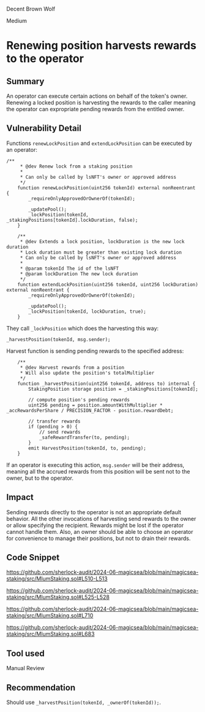 Decent Brown Wolf

Medium

# Renewing position harvests rewards to the operator

## Summary

An operator can execute certain actions on behalf of the token's owner. Renewing a locked position is harvesting the rewards to the caller meaning the operator can expropriate pending rewards from the entitled owner. 

## Vulnerability Detail

Functions `renewLockPosition` and `extendLockPosition` can be executed by an operator:
```solidity
/**
     * @dev Renew lock from a staking position
     *
     * Can only be called by lsNFT's owner or approved address
     */
    function renewLockPosition(uint256 tokenId) external nonReentrant {
        _requireOnlyApprovedOrOwnerOf(tokenId);

        _updatePool();
        _lockPosition(tokenId, _stakingPositions[tokenId].lockDuration, false);
    }

    /**
     * @dev Extends a lock position, lockDuration is the new lock duration
     * Lock duration must be greater than existing lock duration
     * Can only be called by lsNFT's owner or approved address
     *
     * @param tokenId The id of the lsNFT
     * @param lockDuration The new lock duration
     */
    function extendLockPosition(uint256 tokenId, uint256 lockDuration) external nonReentrant {
        _requireOnlyApprovedOrOwnerOf(tokenId);

        _updatePool();
        _lockPosition(tokenId, lockDuration, true);
    }
```

They call `_lockPosition` which does the harvesting this way:
```solidity
_harvestPosition(tokenId, msg.sender);
```

Harvest function is sending pending rewards to the specified address:
```solidity
    /**
     * @dev Harvest rewards from a position
     * Will also update the position's totalMultiplier
     */
    function _harvestPosition(uint256 tokenId, address to) internal {
        StakingPosition storage position = _stakingPositions[tokenId];

        // compute position's pending rewards
        uint256 pending = position.amountWithMultiplier * _accRewardsPerShare / PRECISION_FACTOR - position.rewardDebt;

        // transfer rewards
        if (pending > 0) {
            // send rewards
            _safeRewardTransfer(to, pending);
        }
        emit HarvestPosition(tokenId, to, pending);
    }
```

If an operator is executing this action, `msg.sender` will be their address, meaning all the accrued rewards from this position will be sent not to the owner, but to the operator.

## Impact

Sending rewards directly to the operator is not an appropriate default behavior. All the other invocations of harvesting send rewards to the owner or allow specifying the recipient. Rewards might be lost if the operator cannot handle them. Also, an owner should be able to choose an operator for convenience to manage their positions, but not to drain their rewards.

## Code Snippet

https://github.com/sherlock-audit/2024-06-magicsea/blob/main/magicsea-staking/src/MlumStaking.sol#L510-L513

https://github.com/sherlock-audit/2024-06-magicsea/blob/main/magicsea-staking/src/MlumStaking.sol#L525-L528

https://github.com/sherlock-audit/2024-06-magicsea/blob/main/magicsea-staking/src/MlumStaking.sol#L710

https://github.com/sherlock-audit/2024-06-magicsea/blob/main/magicsea-staking/src/MlumStaking.sol#L683

## Tool used

Manual Review

## Recommendation

Should use `_harvestPosition(tokenId, _ownerOf(tokenId));`.
